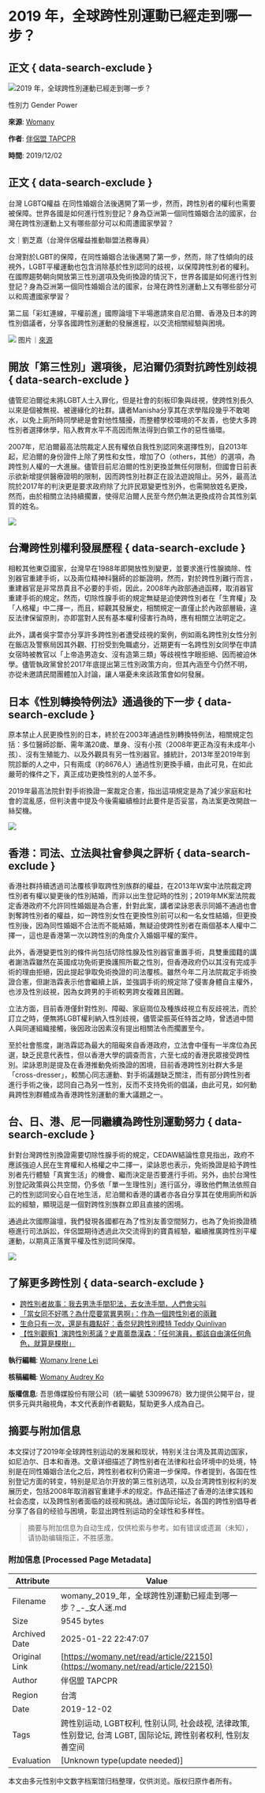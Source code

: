 # 2019 年，全球跨性別運動已經走到哪一步？

## 正文 { data-search-exclude }


![2019 年，全球跨性別運動已經走到哪一步？](https://womany.net/cdn-cgi/image/w=1119,f=auto,fit=scale-down/https://castle.womany.net/images/articles/22150/womany_sharon_mccutcheon_qFq9nDjw2YI_unsplash_1575257073-633-0011-3575.jpg)

性別力 Gender Power

**來源**: [Womany](https://womany.net/read/article/22150)

**作者**: [伴侶盟 TAPCPR](https://authors/peiting0123?ref=s_a_author)

**時間**: 2019/12/02

## 正文 { data-search-exclude }

台灣 LGBTQ權益 在同性婚姻合法後邁開了第一步，然而，跨性別者的權利也需要被保障。世界各國是如何進行性別登記？身為亞洲第一個同性婚姻合法的國家，台灣在跨性別運動上又有哪些部分可以和周遭國家學習？

文｜劉芝嘉（台灣伴侶權益推動聯盟法務專員）

台灣對於LGBT的保障，在同性婚姻合法後邁開了第一步，然而，除了性傾向的歧視外，LGBT平權運動也包含消除基於性別認同的歧視，以保障跨性別者的權利。在國際趨勢朝向開放第三性別選項及免術換證的情況下，世界各國是如何進行性別登記？身為亞洲第一個同性婚姻合法的國家，台灣在跨性別運動上又有哪些部分可以和周遭國家學習？

第二屆「彩虹連線，平權前進」國際論壇下半場邀請來自尼泊爾、香港及日本的跨性別倡議者，分享各國跨性別運動的發展進程，以交流相關經驗與困境。

![](https://womany.net/cdn-cgi/image/w=800,fit=scale-down,f=auto/https://castle.womany.net/images/content/pictures/103201/womany_sharon_mccutcheon_qFq9nDjw2YI_unsplash_1575257050-31028-0033-0023.jpg) 图片｜[來源](https://unsplash.com/photos/qFq9nDjw2YI)

## 開放「第三性別」選項後，尼泊爾仍須對抗跨性別歧視 { data-search-exclude }

儘管尼泊爾從未將LGBT人士入罪化，但是社會的刻板印象與歧視，使跨性別長久以來是個被無視、被邊緣化的社群。講者Manisha分享其在求學階段幾乎不敢喝水，以免上廁所時同學總是會對他性騷擾，而整體學校環境的不友善，也使大多跨性別者選擇休學，陷入教育水平不高因而無法得到白領工作的惡性循環。

2007年，尼泊爾最高法院裁定人民有權依自我性別認同來選擇性別，自2013年起，尼泊爾的身份證件上除了男性和女性，增加了O（others，其他）的選項，為跨性別人權的一大進展。儘管目前尼泊爾的性別更換並無任何限制，但國會日前表示欲新增提供醫療證明的限制，因而跨性別社群正在設法遊說阻止。另外，最高法院於2017年的判決更是要求政府除了允許民眾變更性別外，也需開放姓名更換，然而，由於相關立法持續擱置，使得尼泊爾人民至今然仍無法更換成符合其性別氣質的姓名。

[![](https://womany.net/cdn-cgi/image/w=600,h=500,fit=scale-down,f=auto/https://castle.womany.net/images/ad_items/21055/2bd1de51b8727f2f12ed4293a2f467d9.png)](/redirects/21055?ref=w-a-inarticle)

## 台灣跨性別權利發展歷程 { data-search-exclude }

相較其他東亞國家，台灣早在1988年即開放性別變更，並要求進行性腺摘除、性別器官重建手術，以及兩位精神科醫師的診斷證明，然而，對於跨性別難行而言，重建器官是非常昂貴且不必要的手術，因此，2008年內政部通過函釋，取消器官重建手術的規定。然而，切除性腺手術的規定無疑是迫使跨性別者在「生育權」及「人格權」中二擇一，而且，綜觀其發展史，相關規定一直僅止於內政部層級，違反法律保留原則，亦即當對人民有基本權利侵害行為時，應有相關立法明定之。

此外，講者吳宇萱亦分享許多跨性別者遭受歧視的案例，例如兩名跨性別女性分別在飯店及警察局因其外觀、打扮受到免職處分，近期更有一名跨性別女同學在申請女宿時被教官以「上帝造男造女、沒有造第三類」等歧視性字眼拒絕、因而被迫休學。儘管執政黨曾於2017年底提出第三性別政策方向，但其內涵至今仍然不明，亦從未邀請民間團體加入討論，讓人堪憂未來該政策會如何發展。

## 日本《性別轉換特例法》通過後的下一步 { data-search-exclude }

原本禁止人民更換性別的日本，終於在2003年通過性別轉換特例法，相關規定包括：多位醫師診斷、需年滿20歲、單身、沒有小孩（2008年更正為沒有未成年小孩）、沒有生殖能力、以及外觀具有另一性別器官。據統計，2013年至2019年到院診斷的人之中，只有兩成（約8676人）通過性別更換手續，由此可見，在如此嚴苛的條件之下，真正成功更換性別的人並不多。

2019年最高法院針對手術換證一案裁定合憲，指出這項規定是為了減少家庭和社會的混亂感，但判決書中提及今後需繼續檢討此要件是否妥當，為法案更改開啟一絲契機。

[![](https://womany.net/cdn-cgi/image/w=600,h=500,fit=scale-down,f=auto/https://castle.womany.net/images/ad_items/21052/d55c870caa1ea44f5a739d2284fa259d.png)](/redirects/21052?ref=w-a-inarticle)

## 香港：司法、立法與社會參與之評析 { data-search-exclude }

香港社群持續透過司法覆核爭取跨性別族群的權益，在2013年W案中法院裁定跨性別者有權以變更後的性別結婚，而非以出生登記時的性別；2019年MK案法院裁定香港政府不允許同性婚姻是為合憲，針對此案，講者梁詠恩表示同婚不通過也會剝奪跨性別者的權益，如一跨性別女性在更換性別前可以和一名女性結婚，但更換性別後，因為同性婚姻不合法而不能結婚，無疑迫使跨性別者在兩個基本人權中二擇一，這也是香港第一次以跨性別的角度介入婚姻平權的案件。

此外，香港變更性別的條件尚包括切除性腺及性別器官重置手術，具雙重國籍的講者謝浩霖雖然在英國成功免術更換護照所載之性別，但香港政府仍以其沒有完成手術的理由拒絕，因此提起爭取免術換證的司法覆核。雖然今年二月法院裁定手術換證合憲，但謝浩霖表示他會繼續上訴，並強調手術的規定除了侵害身體自主權外，也涉及性別歧視，因為女跨男的手術較男跨女複雜且困難。

立法方面，目前香港僅針對性別、障礙、家庭崗位及種族歧視立有反歧視法，而於訂立之時，便無將LGBT權利納入性別歧視，儘管梁振英任特首之時，曾透過中間人與同運組織接觸，後因政治因素沒有提出相關法令而擱置至今。

至於社會態度，謝浩霖認為最大的阻礙來自香港政府，立法會中僅有一半席位為民選，缺乏民意代表性，但以香港大學的調查而言，六至七成的香港民眾接受跨性別。梁詠恩則是提及在香港推動免術換證的困境，目前香港跨性別社群大多是「cross-dresser」，較關心同志運動、對手術議題缺乏關注，而有部分跨性別者進行手術之後，認同自己為另一性別，反而不支持免術的倡議，由此可見，如何動員跨性別群體成為香港跨性別運動的重大議題之一。

## 台、日、港、尼一同繼續為跨性別運動努力 { data-search-exclude }

針對台灣跨性別換證需要切除性腺手術的規定，CEDAW結論性意見指出，政府不應該強迫人民在生育權和人格權之中二擇一，梁詠恩也表示，免術換證是給予跨性別者先行體驗「真實生活」的機會、繼而決定是否要進行手術。另外，由於台灣性別登記政策與公共空間，仍多依「單一生理性別」進行區分，導致他們無法依照自己的性別認同安心自在地生活，尼泊爾和香港的講者亦各自分享其在使用廁所和訴訟的經驗，顯現這是一個對跨性別族群立即且直接的困境。

通過此次國際論壇，我們發現各國都在為了性別友善空間努力，也為了免術換證積極進行司法訴訟，伴侶盟期待透過此次交流得到的寶貴經驗，繼續推廣跨性別平權運動，以期真正落實平權及性別認同保障。

[![](https://womany.net/cdn-cgi/image/w=1200,fit=scale-down,f=auto/https://castle.womany.net/images/ad_items/21056/1dce1b49064db723c6d35ff336425143.png)](/redirects/21056?ref=wa-all)

## 了解更多跨性別 { data-search-exclude }

- [跨性別者故事：我去男洗手間犯法，去女洗手間，人們會尖叫](https://womany.net/read/article/21649?ref=s_a_relarticles)
- [「當女同不好嗎？為什麼要當異男啊」：作為一個跨性別者的兩難](https://womany.net/read/article/21003?ref=s_a_relarticles)
- [生命只有一次，還是有趣點好：香奈兒跨性別模特 Teddy Quinlivan](https://womany.net/read/article/20907?ref=s_a_relarticles)
- [【性別觀察】演跨性別惹議？史嘉蕾喬漢森：「任何演員，都該自由演任何角色，就算是棵樹」](https://womany.net/read/article/20396?ref=s_a_relarticles)

**執行編輯**: [Womany Irene Lei](https://authors/irene-68656219511317048?ref=s_a_editor)

**核稿編輯**: [Womany Audrey Ko](https://authors/runrunaudrey?ref=s_a_editor)

**版權信息**: 吾思傳媒股份有限公司（統一編號 53099678）致力提供公開平台，提供多元與共融視角，本文代表創作者觀點，幫助更多人成為自己。
<!-- tcd_original_link https://womany.net/read/article/22150 -->


## 摘要与附加信息

<!-- tcd_abstract -->
本文探讨了2019年全球跨性别运动的发展和现状，特别关注台湾及其周边国家，如尼泊尔、日本和香港。文章详细描述了跨性别者在法律和社会环境中的处境，特别是在同性婚姻合法化之后，跨性别者权利仍需进一步保障。作者提到，各国在性别登记方面的转变，特别是尼泊尔开放的第三性别选项，以及台湾跨性别权利的发展历史，包括2008年取消器官重建手术的规定。作品还描述了香港的法律实践和社会态度，以及跨性别者面临的歧视和挑战。通过国际论坛，各国的跨性别倡导者分享了各自的经验与困境，彰显出跨性别运动的全球性和多样性。
<!-- tcd_abstract_end -->

> 摘要与附加信息为自动生成，仅供检索与参考。如有错误或遗漏（未知），请协助编辑指正，不胜感激。

### 附加信息 [Processed Page Metadata]

| Attribute       | Value                                  |
|-----------------|----------------------------------------|
| Filename        | womany_2019_年，全球跨性別運動已經走到哪一步？_-_女人迷.md                             |
| Size            | 9545 bytes                           |
| Archived Date   | 2025-01-22 22:47:07                             |
| Original Link   | [https://womany.net/read/article/22150](https://womany.net/read/article/22150)                       |
| Author          | 伴侶盟 TAPCPR                               |
| Region          | 台湾                               |
| Date            | 2019-12-02                                 |
| Tags            | 跨性别运动, LGBT权利, 性别认同, 社会歧视, 法律政策, 性别登记, 台湾 LGBT, 国际论坛, 跨性别者权利, 性别友善空间                                 |
| Evaluation            | [Unknown type(update needed)]                                 |
<!-- tcd_table_end -->

本文由多元性别中文数字档案馆归档整理，仅供浏览。版权归原作者所有。
